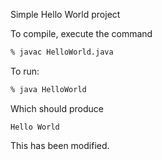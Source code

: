 Simple Hello World project

To compile, execute the command
```sh
% javac HelloWorld.java
```
To run:
```sh
% java HelloWorld
```

Which should produce
```
Hello World
```
This has been modified.